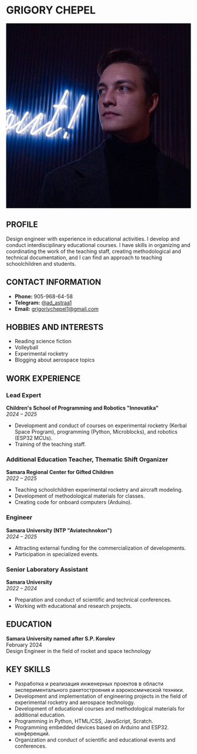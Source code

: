 # GRIGORY CHEPEL

![photo.jpg](photo.jpg)

## PROFILE
Design engineer with experience in educational activities. I develop and conduct interdisciplinary educational courses. I have skills in organizing and coordinating the work of the teaching staff, creating methodological and technical documentation, and I can find an approach to teaching schoolchildren and students.

## CONTACT INFORMATION
- **Phone:** 905-968-64-58
- **Telegram:** [@ad_astraa1](https://t.me/ad_astraa1)
- **Email:** grigoriychepel1@gmail.com

## HOBBIES AND INTERESTS
- Reading science fiction  
- Volleyball  
- Experimental rocketry  
- Blogging about aerospace topics 

## WORK EXPERIENCE

### Lead Expert  
**Children's School of Programming and Robotics "Innovatika"**  
*2024 – 2025*  
- Development and conduct of courses on experimental rocketry (Kerbal Space Program), programming (Python, Microblocks), and robotics (ESP32 MCUs).  
- Training of the teaching staff.  

### Additional Education Teacher, Thematic Shift Organizer  
**Samara Regional Center for Gifted Children**  
*2022 – 2025*  
- Teaching schoolchildren experimental rocketry and aircraft modeling.  
- Development of methodological materials for classes.  
- Creating code for onboard computers (Arduino).  

### Engineer  
**Samara University (NTP "Aviatechnokon")**  
*2024 – 2025*  
- Attracting external funding for the commercialization of developments.  
- Participation in specialized events.  

### Senior Laboratory Assistant  
**Samara University**  
*2022 – 2024*  
- Preparation and conduct of scientific and technical conferences.  
- Working with educational and research projects.  

## EDUCATION
**Samara University named after S.P. Korolev**  
February 2024  
Design Engineer in the field of rocket and space technology  

## KEY SKILLS
- Разработка и реализация инженерных проектов в области экспериментального ракетостроения и аэрокосмической техники.  
- Development and implementation of engineering projects in the field of experimental rocketry and aerospace technology.  
- Development of educational courses and methodological materials for additional education.  
- Programming in Python, HTML/CSS, JavaScript, Scratch.  
- Programming embedded devices based on Arduino and ESP32.  конференций.  
- Organization and conduct of scientific and educational events and conferences.  